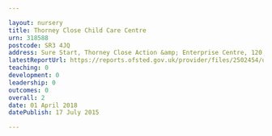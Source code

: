 ```yaml
---

layout: nursery
title: Thorney Close Child Care Centre
urn: 318588
postcode: SR3 4JQ
address: Sure Start, Thorney Close Action &amp; Enterprise Centre, 120 Thorndale Road, SUNDERLAND, SR3 4JQ
latestReportUrl: https://reports.ofsted.gov.uk/provider/files/2502454/urn/318588.pdf
teaching: 0
development: 0
leadership: 0
outcomes: 0
overall: 2
date: 01 April 2018 
datePublish: 17 July 2015

---
```

